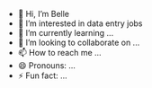 - 👋 Hi, I’m Belle
- 👀 I’m interested in data entry jobs
- 🌱 I’m currently learning ...
- 💞️ I’m looking to collaborate on ...
- 📫 How to reach me ...
- 😄 Pronouns: ...
- ⚡ Fun fact: ...

<!---
belle ilasin is a ✨ special ✨ repository because its `README.md` (this file) appears on your GitHub profile.
You can click the Preview link to take a look at your changes.
--->

